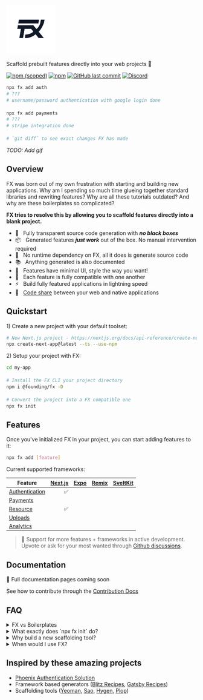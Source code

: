 <img src="./docs/public/logo.svg" alt="fx logo" width="130">

Scaffold prebuilt features directly into your web projects 💾

[![npm (scoped)](https://img.shields.io/npm/v/@founding/fx)](https://www.npmjs.com/package/@founding/fx)
[![npm](https://img.shields.io/npm/dm/@founding/fx)](https://www.npmjs.com/package/@founding/fx)
[![GitHub last commit](https://img.shields.io/github/last-commit/foundinghq/fx)](https://github.com/foundinghq/fx)
[![Discord](https://img.shields.io/badge/Discord-Join%20Chat-%237289DA)](https://discord.gg/YtafKzR)

```bash
npx fx add auth
# ???
# username/password authentication with google login done

npx fx add payments
# ???
# stripe integration done

# `git diff` to see exact changes FX has made
```

_TODO: Add gif_

## Overview

FX was born out of my own frustration with starting and building new applications. Why am I spending so much time glueing together standard libraries and rewriting features? Why are all these tutorials outdated? And why are these boilerplates so complicated?

**FX tries to resolve this by allowing you to scaffold features directly into a blank project.**

- 🔨 &nbsp; Fully transparent source code generation with **_no black boxes_**
- 📦 &nbsp; Generated features **_just work_** out of the box. No manual intervention required
- 🧳 &nbsp; No runtime dependency on FX, all it does is generate source code
- 📚 &nbsp; Anything generated is also documented
- 💄 &nbsp; Features have minimal UI, style the way you want!
- 🔗 &nbsp; Each feature is fully compatible with one another
- ⚡️ &nbsp; Build fully featured applications in lightning speed
- 📱 &nbsp; [Code share]() between your web and native applications

## Quickstart

<p>1) Create a new project with your default toolset:</p>

```bash
# New Next.js project - https://nextjs.org/docs/api-reference/create-next-app
npx create-next-app@latest --ts --use-npm
```

<p>2) Setup your project with FX:</p>

```bash
cd my-app

# Install the FX CLI your project directory
npm i @founding/fx -D

# Convert the project into a FX compatible one
npx fx init
```

## Features

Once you've initialized FX in your project, you can start adding features to it:

```bash
npx fx add [feature]
```

Current supported frameworks:

| Feature                              | [Next.js](https://nextjs.org/) | [Expo](https://expo.dev/) | [Remix](https://remix.run/) | [SveltKit](https://kit.svelte.dev/) |
| ------------------------------------ | -----------------------------: | ------------------------: | --------------------------: | ----------------------------------: |
| [Authentication](generators/auth)    |                             ✅ |                           |                             |                                     |
| [Payments](generators/payments[dev]) |                                |                           |                             |                                     |
| [Resource](generators/resource)      |                             ✅ |                           |                             |                                     |
| [Uploads](generators/uploads)        |                                |                           |                             |                                     |
| [Analytics](generators/analytics)    |                                |                           |                             |                                     |

> 👷 Support for more features + frameworks in active development. Upvote or ask for your most wanted through [Github discussions](https://github.com/foundinghq/fx/discussions).

## Documentation

📄 Full documentation pages coming soon

See how to contribute through the [Contribution Docs](./DEVELOPERS.md)

## FAQ

<details>
  <summary>
    <span>FX vs Boilerplates</span>
  </summary>
  <p style="margin-top:8px">[TODO]</p>
</details>

<details>
  <summary>
    <span>What exactly does `npx fx init` do?</span>
  </summary>
  <p style="margin-top:8px">[TODO]</p>
</details>

<details>
  <summary>
    <span>Why build a new scaffolding tool?</span>
  </summary>
  <p style="margin-top:8px">[TODO]</p>
</details>

<details>
  <summary>
    <span>When would I use FX?</span>
  </summary>
  <p style="margin-top:8px">[TODO]</p>
</details>

## Inspired by these amazing projects

- [Phoenix Authentication Solution](https://dashbit.co/blog/a-new-authentication-solution-for-phoenix)
- Framework based generators ([Blitz Recipes](https://blitzjs.com/docs/using-recipes), [Gatsby Recipes](https://www.gatsbyjs.com/blog/2020-04-15-announcing-gatsby-recipes/))
- Scaffolding tools ([Yeoman](https://github.com/yeoman/yeoman), [Sao](https://github.com/saojs/sao), [Hygen](https://github.com/jondot/hygen), [Plop](https://github.com/plopjs/plop))

